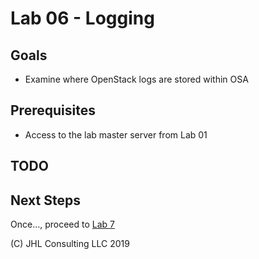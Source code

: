 # Lab 06 - Logging

## Goals

* Examine where OpenStack logs are stored within OSA

## Prerequisites

* Access to the lab master server from Lab 01

## TODO

## Next Steps

Once..., proceed to [Lab 7](Lab07.md)

(C) JHL Consulting LLC 2019